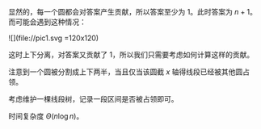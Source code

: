 显然的，每一个圆都会对答案产生贡献，所以答案至少为 $1$。此时答案为 $n+1$。而可能会遇到这种情况：

![](file://pic1.svg =120x120)

这时上下分离，对答案又贡献了 $1$，所以我们只需要考虑如何计算这样的贡献。

注意到一个圆被分割成上下两半，当且仅当该圆截 $x$ 轴得线段已经被其他圆占领。

考虑维护一棵线段树，记录一段区间是否被占领即可。

时间复杂度 $\Theta(n\log n)$。